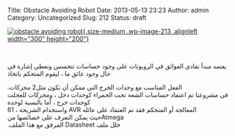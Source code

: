 Title: Obstacle Avoiding Robot
Date: 2013-05-13 23:23
Author: admin
Category: Uncategorized
Slug: 212
Status: draft

  
[![obstacle avoiding robot](http://mycodee.com/wp-content/uploads/2013/05/obstacle-avoiding-robot-300x200.jpg){.size-medium .wp-image-213 .alignleft width="300" height="200"}](http://mycodee.com/wp-content/uploads/2013/05/obstacle-avoiding-robot.jpg)

 

‫يعتمد مبدأ تفادي العوائق في الروبوتات على وجود حساسات تتحسس وتعطي إشارة في حال وجود عائق ما ، ليقوم المتحكم باتخاذ‬

‫الفعل المناسب مع وحدات الخرج التي ممكن أن تكون مثل2 محركات.‬  
‫في مشروعنا تم اعتماد حساسات الشعة تحت الحمراء كوحدات دخل ، ومحركات للعجلت كوحدات خرج ، أما بالنسبة لوحدة‬  
‫المعالجة أو المتحكم فقد تم العتماد على عائلة ‪ AVR‬واستخدام الشريحة 61‪ ، Atmega‬حيث يمكن التعرف على خصائصها من‬  
‫خلل ملف ‪ Datasheet‬المرفق مع هذا الملف.‬

 
